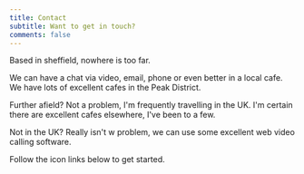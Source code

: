 ```yaml
---
title: Contact
subtitle: Want to get in touch?
comments: false
---
```


Based in sheffield, nowhere is too far.

We can have a chat via video, email, phone or even better in a local cafe. We have lots of excellent cafes in the Peak District.

Further afield? Not a problem, I'm frequently travelling in the UK. I'm certain there are excellent cafes elsewhere, I've been to a few.

Not in the UK? Really isn't w problem, we can use some excellent web video calling software.

Follow the icon links below to get started.
